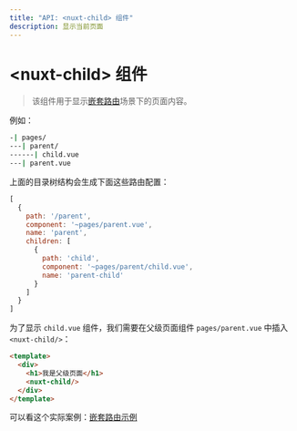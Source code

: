 ```yaml
---
title: "API: <nuxt-child> 组件"
description: 显示当前页面
---
```


# &lt;nuxt-child&gt; 组件

> 该组件用于显示[嵌套路由](/guide/routing#嵌套路由)场景下的页面内容。

例如：

```bash
-| pages/
---| parent/
------| child.vue
---| parent.vue
```

上面的目录树结构会生成下面这些路由配置：

```js
[
  {
    path: '/parent',
    component: '~pages/parent.vue',
    name: 'parent',
    children: [
      {
        path: 'child',
        component: '~pages/parent/child.vue',
        name: 'parent-child'
      }
    ]
  }
]
```

为了显示 `child.vue` 组件，我们需要在父级页面组件 `pages/parent.vue` 中插入 `<nuxt-child/>`：

```html
<template>
  <div>
    <h1>我是父级页面</h1>
    <nuxt-child/>
  </div>
</template>
```

可以看这个实际案例：[嵌套路由示例](/examples/nested-routes)
